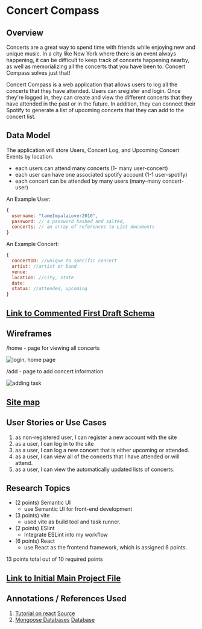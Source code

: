 # Concert Compass

## Overview

Concerts are a great way to spend time with friends while enjoying new and unique music. In a city like New York where there is an event always happening, it can be difficult to keep track of concerts happening nearby, as well as memorializing all the concerts that you have been to. 
Concert Compass solves just that!

Concert Compass is a web application that allows users to log all the concerts that they have attended. Users can sregister and login. Once they're logged in, they can create and view the different concerts that they have attended in the past or in the future. In addition, they can connect their Spotify to generate a list of upcoming concerts that they can add to the concert list. 


## Data Model

The application will store Users, Concert Log, and Upcoming Concert Events by location.

* each users can attend many concerts (1- many user-concert)
* each user can have one associated spotify account (1-1 user-spotify)
* each concert can be attended by many users (many-many concert-user)


An Example User:

```javascript
{
  username: "tameImpalaLover2010",
  password: // a password hashed and salted,
  concerts: // an array of references to List documents
}

```
An Example Concert: 

```javascript
{
  concertID: //unique to specific concert 
  artist: //artist or band
  venue: 
  location: //city, state
  date:
  status: //attended, upcoming
}
```


## [Link to Commented First Draft Schema](src/db.mjs) 

## Wireframes

/home - page for viewing all concerts

![login, home page](documentation/login_home.png)

/add - page to add concert information

![adding task](documentation/add_task.png)

## [Site map](documentation/sitemap.png)


## User Stories or Use Cases

1. as non-registered user, I can register a new account with the site
2. as a user, I can log in to the site
3. as a user, I can log a new concert that is either upcoming or attended.
4. as a user, I can view all of the concerts that I have attended or will attend.
6. as a user, I can view the automatically updated lists of concerts.

## Research Topics


* (2 points) Semantic UI
  * use Semantic UI for front-end development
* (3 points) vite
    * used vite as build tool and task runner. 
* (2 points) ESlint
    * Integrate ESLint into my workflow
* (6 points) React
    * use React as the frontend framework, which is assigned 6 points.

13 points total out of 10 required points 


## [Link to Initial Main Project File](src/App.mjs) 

## Annotations / References Used

1. [Tutorial on react](https://react.dev/) [Source](src)
2. [Mongoose Databases](https://cs.nyu.edu/courses/fall23/CSCI-UA.0467-001/_site/homework/04.html) [Database](src/db.mjs) 
